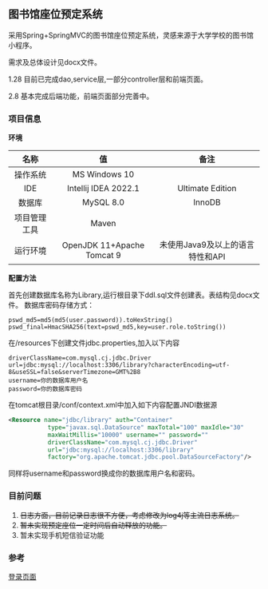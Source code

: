 ## 图书馆座位预定系统
采用Spring+SpringMVC的图书馆座位预定系统，灵感来源于大学学校的图书馆小程序。

需求及总体设计见docx文件。

1.28 目前已完成dao,service层,一部分controller层和前端页面。

2.8  基本完成后端功能，前端页面部分完善中。

### 项目信息
**环境**

|   名称   |             值              |          备注          |
|:------:|:--------------------------:|:--------------------:|
|  操作系统  |       MS Windows 10        |                      |
|  IDE   |    Intellij IDEA 2022.1    |   Ultimate Edition   |
|  数据库   |         MySQL 8.0          |        InnoDB        |
| 项目管理工具 |           Maven            |                      |
|  运行环境  | OpenJDK 11+Apache Tomcat 9 | 未使用Java9及以上的语言特性和API |

**配置方法**

首先创建数据库名称为Library,运行根目录下ddl.sql文件创建表。表结构见docx文件。
数据库密码存储方式：
```
pswd_md5=md5(md5(user.password)).toHexString()
pswd_final=HmacSHA256(text=pswd_md5,key=user.role.toString())
```

在/resources下创建文件jdbc.properties,加入以下内容
```properties
driverClassName=com.mysql.cj.jdbc.Driver
url=jdbc:mysql://localhost:3306/library?characterEncoding=utf-8&useSSL=false&serverTimezone=GMT%2B8
username=你的数据库用户名
password=你的数据库密码
```

在tomcat根目录/conf/context.xml中加入如下内容配置JNDI数据源
```xml
<Resource name="jdbc/library" auth="Container"  
           type="javax.sql.DataSource" maxTotal="100" maxIdle="30" 
           maxWaitMillis="10000" username="" password="" 
           driverClassName="com.mysql.cj.jdbc.Driver"  
           url="jdbc:mysql://localhost:3306/library" 
           factory="org.apache.tomcat.jdbc.pool.DataSourceFactory"/>
```

同样将username和password换成你的数据库用户名和密码。

### 目前问题
1. ~~日志方面，目前记录日志很不方便，考虑修改为log4j等主流日志系统。~~
2. ~~暂未实现预定座位一定时间后自动释放的功能。~~
3. 暂未实现手机短信验证功能

### 参考
[登录页面](https://blog.csdn.net/qq_41325698/article/details/102591169)
